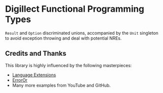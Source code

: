 # Digillect Functional Programming Types

`Result` and `Option` discriminated unions, accompanied by the `Unit` singleton to avoid
exception throwing and deal with potential NREs.

## Credits and Thanks

This library is highly influenced by the following masterpieces:

- [Language Extensions](https://github.com/louthy/language-ext)
- [ErrorOr](https://github.com/amantinband/error-or)
- Many more examples from YouTube and GitHub.
